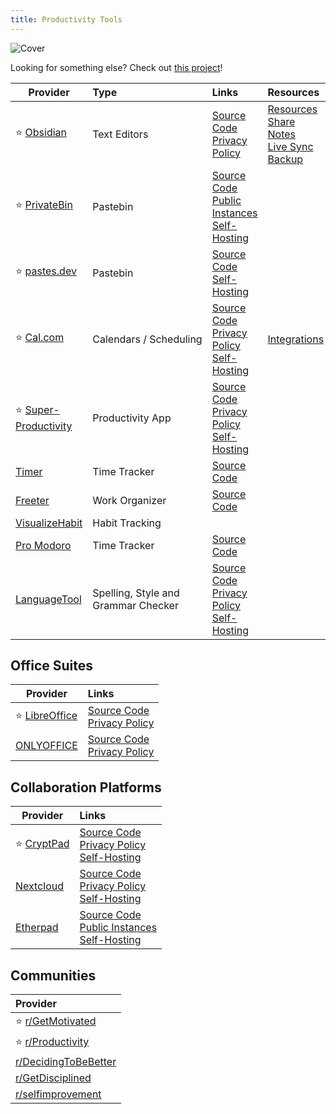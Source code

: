 ```yaml
---
title: Productivity Tools
---
```


![Cover](../../assets/productivity-tools.png)

Looking for something else? Check out [this project](https://productiveprivacy.com/)!

| Provider | Type | Links | Resources |
| --- | :-- | :-- | :-- |
| :star: [Obsidian](https://obsidian.md/) | Text Editors | [Source Code](https://github.com/obsidianmd)<br/>[Privacy Policy](https://obsidian.md/privacy) | [Resources](https://github.com/kmaasrud/awesome-obsidian)<br/>[Share Notes](https://noteshare.space/)<br/>[Live Sync](https://github.com/vrtmrz/obsidian-livesync)<br/>[Backup](https://github.com/Vinzent03/obsidian-git)
| :star: [PrivateBin](https://privatebin.info/) | Pastebin | [Source Code](https://github.com/PrivateBin/PrivateBin)<br/>[Public Instances](https://privatebin.info/directory/)<br/>[Self-Hosting](https://github.com/PrivateBin/PrivateBin/blob/master/doc/Installation.md#installation)
| :star: [pastes.dev](https://pastes.dev/) | Pastebin | [Source Code](https://github.com/lucko/paste)<br/>[Self-Hosting](https://github.com/lucko/paste?tab=readme-ov-file#host-your-own)
| :star: [Cal.com](https://cal.com/) | Calendars&nbsp;/&nbsp;Scheduling | [Source Code](https://github.com/calcom/cal.com)<br/>[Privacy Policy](https://cal.com/privacy)<br/>[Self-Hosting](https://github.com/calcom/cal.com?tab=readme-ov-file#deployment) | [Integrations](https://github.com/calcom/cal.com?tab=readme-ov-file#integrations) 
| :star: [Super-Productivity](https://super-productivity.com/) | Productivity App | [Source Code](https://github.com/johannesjo/super-productivity)<br/>[Privacy Policy](https://super-productivity.com/private-policy/)<br/>[Self-Hosting](https://github.com/johannesjo/super-productivity?tab=readme-ov-file#run-as-docker-container) |
| [Timer](https://klaster1.github.io/timer-5/active) | Time Tracker | [Source Code](https://klaster1.github.io/timer-5/active) |
| [Freeter](https://freeter.io/) | Work Organizer | [Source Code](https://github.com/FreeterApp/Freeter) |
| [VisualizeHabit](https://visualizehabit.com/app) | Habit Tracking | |
| [Pro Modoro](https://pro-modoro.xyz/) | Time Tracker | [Source Code](https://github.com/visualway/pro-modoro)
| [LanguageTool](https://languagetool.org/) | Spelling, Style and Grammar Checker | [Source Code](https://github.com/languagetool-org)<br/>[Privacy Policy](https://languagetool.org/legal/privacy)<br/>[Self-Hosting](https://github.com/languagetool-org/languagetool?tab=readme-ov-file#docker) |

## Office Suites

| Provider | Links |
| --- | :-- |
| :star: [LibreOffice](https://libreoffice.org/) | [Source Code](https://libreoffice.org/about-us/source-code)<br/>[Privacy Policy](https://libreoffice.org/about-us/privacy/privacy-policy-en)
| [ONLYOFFICE](https://www.onlyoffice.com/) | [Source Code](https://github.com/ONLYOFFICE/)<br/>[Privacy Policy](https://forum.onlyoffice.com/t/privacy-policy/6)

## Collaboration Platforms

| Provider | Links |
| --- | :-- |
| :star: [CryptPad](https://cryptpad.fr/) | [Source Code](https://github.com/xwiki-labs/cryptpad)<br/>[Privacy Policy](https://cryptpad.fr/pad/#/2/pad/view/GcNjAWmK6YDB3EO2IipRZ0fUe89j43Ryqeb4fjkjehE)<br/>[Self-Hosting](https://docs.cryptpad.org/en/admin_guide/)
| [Nextcloud](https://nextcloud.com/) | [Source Code](https://github.com/nextcloud)<br/>[Privacy Policy](https://nextcloud.com/privacy)<br/>[Self-Hosting](https://docs.nextcloud.com/server/latest/admin_manual/installation/)
| [Etherpad](https://etherpad.org/) | [Source Code](https://github.com/ether/etherpad-lite)<br/>[Public Instances](https://github.com/ether/etherpad-lite/wiki/Sites-That-Run-Etherpad#sites-that-run-etherpad)<br/>[Self-Hosting](https://github.com/ether/etherpad-lite?tab=readme-ov-file#installation)

## Communities
| Provider |
| :-- |
| :star: [r/GetMotivated](https://www.reddit.com/r/GetMotivated/)
| :star: [r/Productivity](https://www.reddit.com/r/productivity/)
| [r/DecidingToBeBetter](https://www.reddit.com/r/DecidingToBeBetter/)
| [r/GetDisciplined](https://www.reddit.com/r/getdisciplined/)
| [r/selfimprovement](https://www.reddit.com/r/selfimprovement/)
